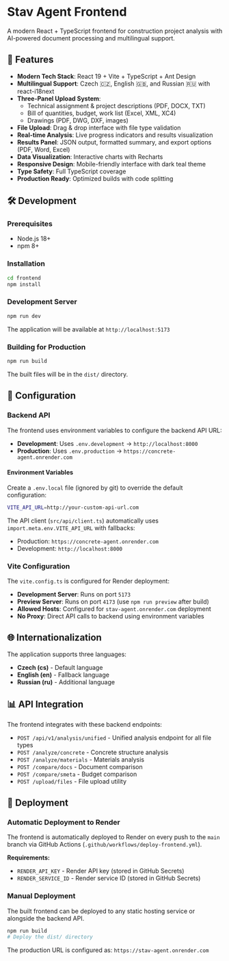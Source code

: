 # Stav Agent Frontend

A modern React + TypeScript frontend for construction project analysis with AI-powered document processing and multilingual support.

## 🚀 Features

- **Modern Tech Stack**: React 19 + Vite + TypeScript + Ant Design
- **Multilingual Support**: Czech 🇨🇿, English 🇬🇧, and Russian 🇷🇺 with react-i18next
- **Three-Panel Upload System**: 
  - Technical assignment & project descriptions (PDF, DOCX, TXT)
  - Bill of quantities, budget, work list (Excel, XML, XC4)
  - Drawings (PDF, DWG, DXF, images)
- **File Upload**: Drag & drop interface with file type validation
- **Real-time Analysis**: Live progress indicators and results visualization
- **Results Panel**: JSON output, formatted summary, and export options (PDF, Word, Excel)
- **Data Visualization**: Interactive charts with Recharts
- **Responsive Design**: Mobile-friendly interface with dark teal theme
- **Type Safety**: Full TypeScript coverage
- **Production Ready**: Optimized builds with code splitting

## 🛠️ Development

### Prerequisites

- Node.js 18+ 
- npm 8+

### Installation

```bash
cd frontend
npm install
```

### Development Server

```bash
npm run dev
```

The application will be available at `http://localhost:5173`

### Building for Production

```bash
npm run build
```

The built files will be in the `dist/` directory.

## 🔧 Configuration

### Backend API

The frontend uses environment variables to configure the backend API URL:

- **Development**: Uses `.env.development` → `http://localhost:8000`
- **Production**: Uses `.env.production` → `https://concrete-agent.onrender.com`

#### Environment Variables

Create a `.env.local` file (ignored by git) to override the default configuration:

```bash
VITE_API_URL=http://your-custom-api-url.com
```

The API client (`src/api/client.ts`) automatically uses `import.meta.env.VITE_API_URL` with fallbacks:
- Production: `https://concrete-agent.onrender.com`
- Development: `http://localhost:8000`

### Vite Configuration

The `vite.config.ts` is configured for Render deployment:

- **Development Server**: Runs on port `5173`
- **Preview Server**: Runs on port `4173` (use `npm run preview` after build)
- **Allowed Hosts**: Configured for `stav-agent.onrender.com` deployment
- **No Proxy**: Direct API calls to backend using environment variables

## 🌐 Internationalization

The application supports three languages:

- **Czech (cs)** - Default language
- **English (en)** - Fallback language  
- **Russian (ru)** - Additional language

## 📊 API Integration

The frontend integrates with these backend endpoints:

- `POST /api/v1/analysis/unified` - Unified analysis endpoint for all file types
- `POST /analyze/concrete` - Concrete structure analysis
- `POST /analyze/materials` - Materials analysis  
- `POST /compare/docs` - Document comparison
- `POST /compare/smeta` - Budget comparison
- `POST /upload/files` - File upload utility

## 🚀 Deployment

### Automatic Deployment to Render

The frontend is automatically deployed to Render on every push to the `main` branch via GitHub Actions (`.github/workflows/deploy-frontend.yml`).

**Requirements:**
- `RENDER_API_KEY` - Render API key (stored in GitHub Secrets)
- `RENDER_SERVICE_ID` - Render service ID (stored in GitHub Secrets)

### Manual Deployment

The built frontend can be deployed to any static hosting service or alongside the backend API.

```bash
npm run build
# Deploy the dist/ directory
```

The production URL is configured as: `https://stav-agent.onrender.com`